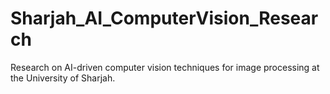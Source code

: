 # Sharjah_AI_ComputerVision_Research
Research on AI-driven computer vision techniques for image processing at the University of Sharjah.
